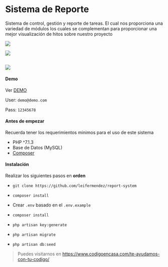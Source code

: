 # Sistema de Reporte
Sistema de control, gestión y reporte de tareas. El cual nos proporciona una variedad de módulos 
los cuales se complementan para proporcionar una mejor visualización de hitos sobre nuestro proyecto

![](https://i.imgur.com/AX1MjPv.png)

![](https://i.imgur.com/iRI7t8t.png)

![](https://i.imgur.com/RoNY25H.png)
---

#### Demo

Ver [DEMO](https://reportsystemapp.herokuapp.com/)

User: `demo@demo.com`

Pass: `12345678`

#### Antes de empezar
Recuerda tener los requerimientos minimos para el uso de este sistema

- PHP ^7.1.3
- Base de Datos (MySQL)
- [Composer](https://getcomposer.org/doc/00-intro.md)

#### Instalación
Realizar los siguientes pasos en __orden__

- `git clone https://github.com/leifermendez/report-system`

- `composer install`

- Crear `.env` basado en el `.env.example`

- `composer install`

- `php artisan key:generate`

- `php artisan migrate`

- `php artisan db:seed`

> Puedes visitarnos en https://www.codigoencasa.com/te-ayudamos-con-tu-codigo/
